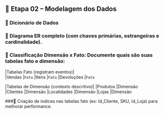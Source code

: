 ## 🧱 Etapa 02 – Modelagem dos Dados

### 📖 Dicionário de Dados

### 📌 Diagrama ER completo (com chaves primárias, estrangeiras e cardinalidade).




### 🧭 Classificação Dimensão x Fato: Documente quais são suas tabelas fato e dimensão:

|Tabelas Fato (registram eventos)|	
|Vendas		|`Fato`	
|Itens		|`Fato`	
|Devoluções	|`Fato`

|Tabelas de 	Dimensão (contexto descritivo)|
|Produtos		|Dimensão	
|Clientes		|Dimensão
|Localidades	|Dimensão
|Lojas			|Dimensão
	



###🔐 Criação de índices nas tabelas fato (ex: Id_Cliente, SKU, Id_Loja) para melhorar performance.